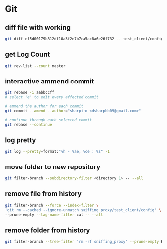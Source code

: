 # Git

## diff file with working

```sh
git diff ef5d00179b812df10a3f2e7b7ca5ac8a6e26f732 -- test_client/config
```

## get Log Count

```sh
git rev-list --count master
```

## interactive ammend commit

```sh
git rebase -i aabbccff
# select 'e' to edit every affected commit

# ammend the author for each commit
git commit --amend --author="sharpiro <dsharpbb09@gmail.com>"

# continue through each selected commit
git rebase --continue
```

## log pretty

```sh
git log --pretty=format:"%h - %ae, %ce : %s" -1
```

## move folder to new repository

```sh
git filter-branch --subdirectory-filter <directory 1> -- --all
```

## remove file from history

```sh
git filter-branch --force --index-filter \
'git rm --cached --ignore-unmatch sniffing_proxy/test_client/config' \
--prune-empty --tag-name-filter cat -- --all

```

## remove folder from history

```sh
git filter-branch --tree-filter 'rm -rf sniffing_proxy' --prune-empty HEAD
```
